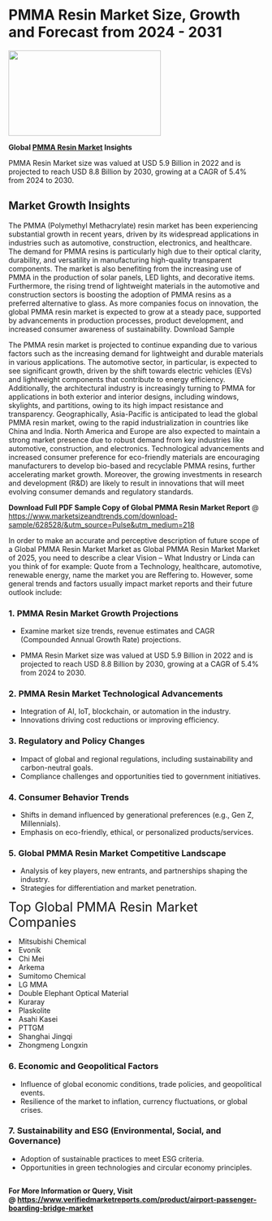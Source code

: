 <H1>PMMA Resin Market Size, Growth and Forecast from 2024 - 2031</H1><img class="aligncenter size-medium wp-image-584254" src="https://thirdeyenews.in/wp-content/uploads/2024/09/Global-Market-Research-300x168.jpeg" alt="" width="300" height="168" /><p><strong>Global&nbsp;<a href="https://www.marketsizeandtrends.com/download-sample/628528/&amp;utm_source=Pulse&amp;utm_medium=218">PMMA Resin Market</a> Insights</strong></p><p>PMMA Resin Market size was valued at USD 5.9 Billion in 2022 and is projected to reach USD 8.8 Billion by 2030, growing at a CAGR of 5.4% from 2024 to 2030.</p><p><h2>Market Growth Insights</h2> <p>The PMMA (Polymethyl Methacrylate) resin market has been experiencing substantial growth in recent years, driven by its widespread applications in industries such as automotive, construction, electronics, and healthcare. The demand for PMMA resins is particularly high due to their optical clarity, durability, and versatility in manufacturing high-quality transparent components. The market is also benefiting from the increasing use of PMMA in the production of solar panels, LED lights, and decorative items. Furthermore, the rising trend of lightweight materials in the automotive and construction sectors is boosting the adoption of PMMA resins as a preferred alternative to glass. As more companies focus on innovation, the global PMMA resin market is expected to grow at a steady pace, supported by advancements in production processes, product development, and increased consumer awareness of sustainability. Download Sample </p> <p>The PMMA resin market is projected to continue expanding due to various factors such as the increasing demand for lightweight and durable materials in various applications. The automotive sector, in particular, is expected to see significant growth, driven by the shift towards electric vehicles (EVs) and lightweight components that contribute to energy efficiency. Additionally, the architectural industry is increasingly turning to PMMA for applications in both exterior and interior designs, including windows, skylights, and partitions, owing to its high impact resistance and transparency. Geographically, Asia-Pacific is anticipated to lead the global PMMA resin market, owing to the rapid industrialization in countries like China and India. North America and Europe are also expected to maintain a strong market presence due to robust demand from key industries like automotive, construction, and electronics. Technological advancements and increased consumer preference for eco-friendly materials are encouraging manufacturers to develop bio-based and recyclable PMMA resins, further accelerating market growth. Moreover, the growing investments in research and development (R&D) are likely to result in innovations that will meet evolving consumer demands and regulatory standards. </p><p><span class=""><strong>Download Full PDF Sample Copy of Global PMMA Resin Market Report</strong> @ <a href="https://www.marketsizeandtrends.com/download-sample/628528/&amp;utm_source=Pulse&amp;utm_medium=218" target="_blank">https://www.marketsizeandtrends.com/download-sample/628528/&amp;utm_source=Pulse&amp;utm_medium=218</a></span></p><p>In order to make an accurate and perceptive description of future scope of a Global&nbsp;PMMA Resin Market Market as Global&nbsp;PMMA Resin Market Market of 2025, you need to describe a clear Vision &ndash; What Industry or Linda can you think of for example: Quote from a Technology, healthcare, automotive, renewable energy, name the market you are Reffering to. However, some general trends and factors usually impact market reports and their future outlook include:</p><h3>1.&nbsp;<strong>PMMA Resin Market Growth Projections</strong></h3><ul><li>Examine market size trends, revenue estimates and CAGR (Compounded Annual Growth Rate) projections.</li><li><p>PMMA Resin Market size was valued at USD 5.9 Billion in 2022 and is projected to reach USD 8.8 Billion by 2030, growing at a CAGR of 5.4% from 2024 to 2030.</p></li></ul><h3>2.&nbsp;<strong>PMMA Resin Market Technological Advancements</strong></h3><ul><li>Integration of AI, IoT, blockchain, or automation in the industry.</li><li>Innovations driving cost reductions or improving efficiency.</li></ul><h3>3.&nbsp;<strong>Regulatory and Policy Changes</strong></h3><ul><li>Impact of global and regional regulations, including sustainability and carbon-neutral goals.</li><li>Compliance challenges and opportunities tied to government initiatives.</li></ul><h3>4.&nbsp;<strong>Consumer Behavior Trends</strong></h3><ul><li>Shifts in demand influenced by generational preferences (e.g., Gen Z, Millennials).</li><li>Emphasis on eco-friendly, ethical, or personalized products/services.</li></ul><h3>5.&nbsp;<strong>Global PMMA Resin Market Competitive Landscape</strong></h3><ul><li>Analysis of key players, new entrants, and partnerships shaping the industry.</li><li>Strategies for differentiation and market penetration.</li></ul><p data-pm-slice="1 1 []"><span style="color: inherit; font-family: inherit; font-size: 25px;">Top Global PMMA Resin Market Companies</span></p><div class="" data-test-id=""><p><li>Mitsubishi Chemical</li><li> Evonik</li><li> Chi Mei</li><li> Arkema</li><li> Sumitomo Chemical</li><li> LG MMA</li><li> Double Elephant Optical Material</li><li> Kuraray</li><li> Plaskolite</li><li> Asahi Kasei</li><li> PTTGM</li><li> Shanghai Jingqi</li><li> Zhongmeng Longxin</li></p></div><h3>6.&nbsp;<strong>Economic and Geopolitical Factors</strong></h3><ul><li>Influence of global economic conditions, trade policies, and geopolitical events.</li><li>Resilience of the market to inflation, currency fluctuations, or global crises.</li></ul><h3>7.&nbsp;<strong>Sustainability and ESG (Environmental, Social, and Governance)</strong></h3><ul><li>Adoption of sustainable practices to meet ESG criteria.</li><li>Opportunities in green technologies and circular economy principles.</li></ul><h2><strong style="font-size: 14px;">For More Information or Query, Visit @&nbsp;</strong><a style="background-color: #ffffff; font-size: 14px;" href="https://www.marketsizeandtrends.com/report/pmma-resin-market/" target="_blank">https://www.verifiedmarketreports.com/product/airport-passenger-boarding-bridge-market</a></h2>

